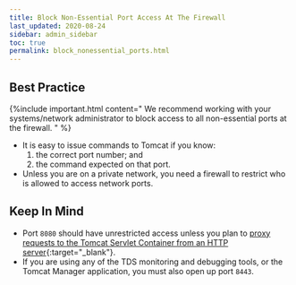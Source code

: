 ```yaml
---
title: Block Non-Essential Port Access At The Firewall
last_updated: 2020-08-24
sidebar: admin_sidebar
toc: true
permalink: block_nonessential_ports.html
---
```


## Best Practice

{%include important.html content="
We recommend working with your systems/network administrator to block access to all non-essential ports at the firewall.
" %}

* It is easy to issue commands to Tomcat if you know:
  1. the correct port number; and
  2. the command expected on that port.
* Unless you are on a private network, you need a firewall to restrict who is allowed to access network ports.

## Keep In Mind
* Port `8080` should have unrestricted access unless you plan to [proxy requests to the Tomcat Servlet Container from an HTTP server](tds_behind_proxy.html){:target="_blank"}.
* If you are using any of the TDS monitoring and debugging tools, or the Tomcat Manager application, you must also open up port `8443`.
